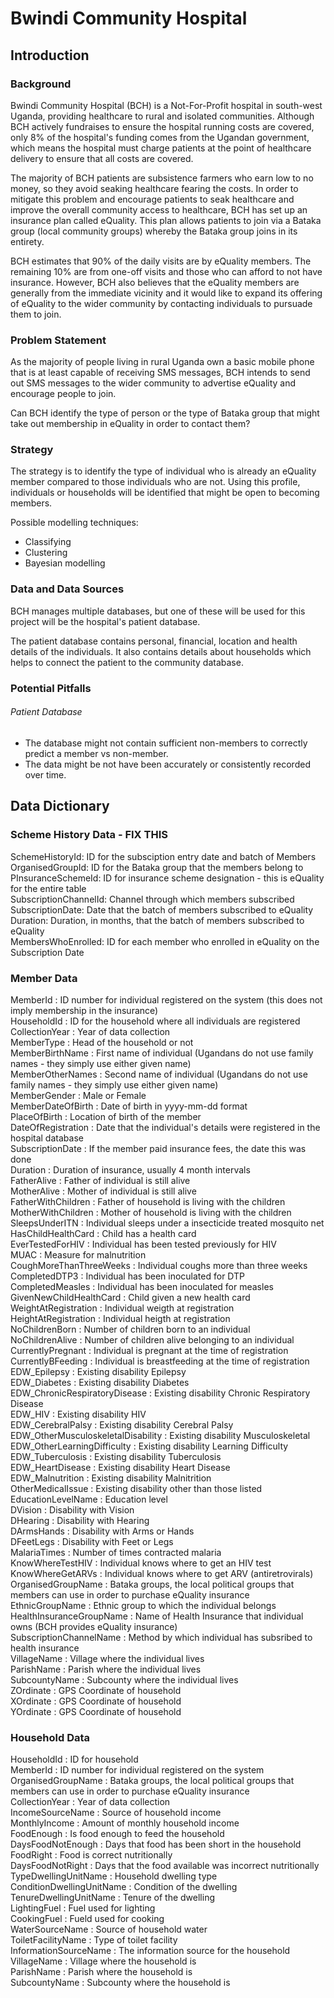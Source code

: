 # Bwindi Community Hospital

## Introduction

### Background

Bwindi Community Hospital (BCH) is a Not-For-Profit hospital in south-west Uganda, providing healthcare to rural and isolated communities. Although BCH actively fundraises to ensure the hospital running costs are covered, only 8% of the hospital's funding comes from the Ugandan government, which means the hospital must charge patients at the point of healthcare delivery to ensure that all costs are covered.

The majority of BCH patients are subsistence farmers who earn low to no money, so they avoid seaking healthcare fearing the costs. In order to mitigate this problem and encourage patients to seak healthcare and improve the overall community access to healthcare, BCH has set up an insurance plan called eQuality. This plan allows patients to join via a Bataka group (local community groups) whereby the Bataka group joins in its entirety.

BCH estimates that 90% of the daily visits are by eQuality members. The remaining 10% are from one-off visits and those who can afford to not have insurance. However, BCH also believes that the eQuality members are generally from the immediate vicinity and it would like to expand its offering of eQuality to the wider community by contacting individuals to pursuade them to join. 

### Problem Statement

As the majority of people living in rural Uganda own a basic mobile phone that is at least capable of receiving SMS messages, BCH intends to send out SMS messages to the wider community to advertise eQuality and encourage people to join.

Can BCH identify the type of person or the type of Bataka group that might take out membership in eQuality in order to contact them?

### Strategy

The strategy is to identify the type of individual who is already an eQuality member compared to those individuals who are not. Using this profile, individuals or households will be identified that might be open to becoming members.

Possible modelling techniques:
- Classifying
- Clustering
- Bayesian modelling

### Data and Data Sources

BCH manages multiple databases, but one of these will be used for this project will be the hospital's patient database.

The patient database contains personal, financial, location and health details of the individuals. It also contains details about households which helps to connect the patient to the community database.

### Potential Pitfalls

###### Patient Database
- The database might not contain sufficient non-members to correctly predict a member vs non-member.
- The data might be not have been accurately or consistently recorded over time.

## Data Dictionary

### Scheme History Data - FIX THIS


SchemeHistoryId: ID for the subsciption entry date and batch of Members <br>
OrganisedGroupId: ID for the Bataka group that the members belong to <br>
PInsuranceSchemeId: ID for insurance scheme designation - this is eQuality for the entire table <br>
SubscriptionChannelId: Channel through which members subscribed <br>
SubscriptionDate: Date that the batch of members subscribed to eQuality <br>
Duration: Duration, in months, that the batch of members subscribed to eQuality <br>
MembersWhoEnrolled: ID for each member who enrolled in eQuality on the Subscription Date <br>

### Member Data


MemberId : ID number for individual registered on the system (this does not imply membership in the insurance) <br>
HouseholdId : ID for the household where all individuals are registered  <br>
CollectionYear : Year of data collection  <br>
MemberType : Head of the household or not  <br>
MemberBirthName : First name of individual (Ugandans do not use family names - they simply use either given name)  <br>
MemberOtherNames : Second name of individual (Ugandans do not use family names - they simply use either given name)  <br>
MemberGender : Male or Female  <br>
MemberDateOfBirth : Date of birth in yyyy-mm-dd format  <br>
PlaceOfBirth : Location of birth of the member  <br>
DateOfRegistration : Date that the individual's details were registered in the hospital database  <br>
SubscriptionDate : If the member paid insurance fees, the date this was done  <br>
Duration : Duration of insurance, usually 4 month intervals  <br>
FatherAlive : Father of individual is still alive  <br>
MotherAlive : Mother of individual is still alive  <br>
FatherWithChildren : Father of household is living with the children  <br>
MotherWithChildren : Mother of household is living with the children  <br>
SleepsUnderITN : Individual sleeps under a insecticide treated mosquito net  <br>
HasChildHealthCard : Child has a health card  <br>
EverTestedForHIV : Individual has been tested previously for HIV  <br>
MUAC : Measure for malnutrition  <br>
CoughMoreThanThreeWeeks : Individual coughs more than three weeks  <br>
CompletedDTP3 : Individual has been inoculated for DTP  <br>
CompletedMeasles : Individual has been inoculated for measles  <br>
GivenNewChildHealthCard : Child given a new health card  <br>
WeightAtRegistration : Individual weigth at registration  <br>
HeightAtRegistration : Individual heigth at registration  <br>
NoChildrenBorn : Number of children born to an individual  <br>
NoChildrenAlive : Number of children alive belonging to an individual  <br>
CurrentlyPregnant : Individual is pregnant at the time of registration  <br>
CurrentlyBFeeding : Individual is breastfeeding at the time of registration  <br>
EDW_Epilepsy : Existing disability Epilepsy  <br>
EDW_Diabetes : Existing disability Diabetes  <br>
EDW_ChronicRespiratoryDisease : Existing disability Chronic Respiratory Disease  <br>
EDW_HIV : Existing disability HIV  <br>
EDW_CerebralPalsy : Existing disability Cerebral Palsy  <br>
EDW_OtherMusculoskeletalDisability : Existing disability Musculoskeletal  <br>
EDW_OtherLearningDifficulty : Existing disability Learning Difficulty  <br>
EDW_Tuberculosis : Existing disability Tuberculosis  <br>
EDW_HeartDisease : Existing disability Heart Disease  <br>
EDW_Malnutrition : Existing disability Malnitrition  <br>
OtherMedicalIssue : Existing disability other than those listed  <br>
EducationLevelName : Education level  <br>
DVision : Disability with Vision  <br>
DHearing : Disability with Hearing  <br>
DArmsHands : Disability with Arms or Hands  <br>
DFeetLegs : Disability with Feet or Legs  <br>
MalariaTimes : Number of times contracted malaria  <br>
KnowWhereTestHIV : Individual knows where to get an HIV test  <br>
KnowWhereGetARVs : Individual knows where to get ARV (antiretrovirals)  <br>
OrganisedGroupName : Bataka groups, the local political groups that members can use in order to purchase eQuality insurance <br>
EthnicGroupName : Ethnic group to which the individual belongs  <br>
HealthInsuranceGroupName : Name of Health Insurance that individual owns (BCH provides eQuality insurance) <br>
SubscriptionChannelName : Method by which individual has subsribed to health insurance  <br>
VillageName : Village where the individual lives  <br>
ParishName : Parish where the individual lives  <br>
SubcountyName : Subcounty where the individual lives  <br>
ZOrdinate : GPS Coordinate of household  <br>
XOrdinate : GPS Coordinate of household  <br>
YOrdinate : GPS Coordinate of household  <br>

### Household Data

HouseholdId : ID for household  <br>
MemberId : ID number for individual registered on the system  <br>
OrganisedGroupName : Bataka groups, the local political groups that members can use in order to purchase eQuality insurance  <br>
CollectionYear : Year of data collection  <br>
IncomeSourceName : Source of household income  <br>
MonthlyIncome : Amount of monthly household income  <br>
FoodEnough : Is food enough to feed the household  <br>
DaysFoodNotEnough : Days that food has been short in the household  <br>
FoodRight : Food is correct nutritionally  <br>
DaysFoodNotRight : Days that the food available was incorrect nutritionally  <br>
TypeDwellingUnitName : Household dwelling type  <br>
ConditionDwellingUnitName : Condition of the dwelling  <br>
TenureDwellingUnitName : Tenure of the dwelling  <br>
LightingFuel : Fuel used for lighting  <br>
CookingFuel : Fueld used for cooking  <br>
WaterSourceName : Source of household water  <br>
ToiletFacilityName : Type of toilet facility  <br>
InformationSourceName : The information source for the household  <br>
VillageName : Village where the household is  <br>
ParishName : Parish where the household is  <br>
SubcountyName : Subcounty where the household is <br> 
